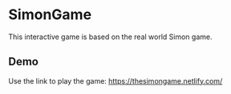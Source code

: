 # SimonGame
This interactive game is based on the real world Simon game. 

## Demo
Use the link to play the game: https://thesimongame.netlify.com/
